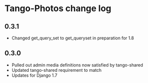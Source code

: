 # Tango-Photos change log

## 0.3.1
* Changed get_query_set to get_queryset in preparation for 1.8

## 0.3.0
* Pulled out admin media definitions now satisfied by tango-shared
* Updated tango-shared requirement to match
* Updates for Django 1.7
